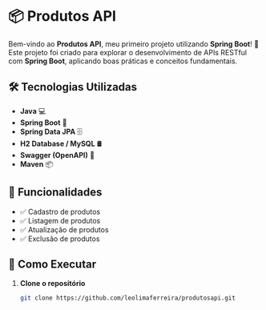 # 📦 Produtos API

Bem-vindo ao **Produtos API**, meu primeiro projeto utilizando **Spring Boot**! 🚀  
Este projeto foi criado para explorar o desenvolvimento de APIs RESTful com **Spring Boot**, aplicando boas práticas e conceitos fundamentais.

## 🛠️ Tecnologias Utilizadas
- **Java** 💻
- **Spring Boot** 🌱
- **Spring Data JPA** 🗄️
- **H2 Database / MySQL** 🛢️
- **Swagger (OpenAPI)** 📖
- **Maven** 📦

## 🚀 Funcionalidades
- ✅ Cadastro de produtos  
- ✅ Listagem de produtos  
- ✅ Atualização de produtos  
- ✅ Exclusão de produtos  

## 🔧 Como Executar
1. **Clone o repositório**  
   ```sh
   git clone https://github.com/leolimaferreira/produtosapi.git
